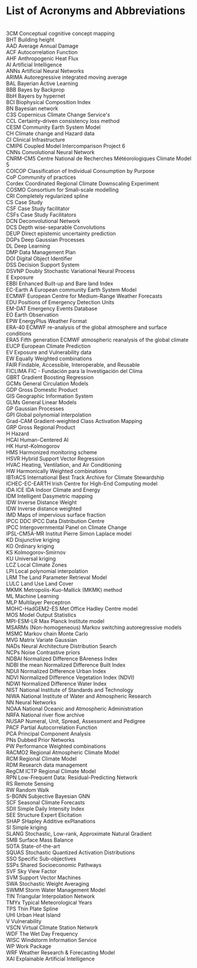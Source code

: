 # List of Acronyms and Abbreviations <br>
 <br>
3CM Conceptual cognitive concept mapping <br>
BHT Building height  <br>
AAD Average Annual Damage <br>
ACF Autocorrelation Function  <br>
AHF Anthropogenic Heat Flux <br>
AI Artificial Intelligence <br>
ANNs Artificial Neural Networks  <br>
ARIMA Autoregressive integrated moving average <br>
BAL Bayerian Active Learning <br>
BBB Bayes by Backprop <br>
BbH Bayers by hypernet <br>
BCI Biophysical Composition Index <br>
BN Bayesian network <br>
C3S Copernicus Climate Change Service's <br>
CCL Certainty-driven consistency loss method <br>
CESM Community Earth System Model <br>
CH Climate change and Hazard data <br>
CI Clinical Infrastructure <br>
CMIP6 Coupled Model Intercomparison Project 6 <br>
CNNs Convolutional Neural Network <br>
CNRM-CM5 Centre National de Recherches Météorologiques Climate Model 5 <br>
COICOP Classification of Individual Consumption by Purpose <br>
CoP Community of practices <br>
Cordex Coordinated Regional Climate Downscaling Experiment <br>
COSMO Consortium for Small-scale modelling <br>
CRI Completely regularized spline <br>
CS Case Study <br>
CSF Case Study facilitator <br>
CSFs Case Study Facilitators <br>
DCN Deconvolutional Network <br>
DCS Depth wise-separable Convolutions <br>
DEUP Direct epistemic uncertainty prediction <br>
DGPs Deep Gaussian Processes <br>
DL Deep Learning <br>
DMP Data Management Plan <br>
DOI Digital Object Identifier <br>
DSS Decision Support System <br>
DSVNP Doubly Stochastic Variational Neural Process <br>
E Exposure <br>
EBBI Enhanced Built-up and Bare land Index <br>
EC-Earth A European community Earth System Model <br>
ECMWF European Centre for Medium-Range Weather Forecasts <br>
EDU Positions of Emergency Detection Units <br>
EM-DAT Emergency Events Database  <br>
EO Earth Observation <br>
EPW EnergyPlus Weather Format <br>
ERA-40 ECMWF re-analysis of the global atmosphere and surface conditions <br>
ERA5 Fifth generation ECMWF atmospheric reanalysis of the global climate <br>
EUCP European Climate Prediction <br>
EV Exposure and Vulnerability data <br>
EW Equally Weighted combinations <br>
FAIR Findable, Accessible, Interoperable, and Reusable <br>
FICLIMA FIC - Fundación para la Investigación del Clima <br>
GBRT Gradient Boosting Regression <br>
GCMs General Circulation Models <br>
GDP Gross Domestic Product <br>
GIS Geographic Information System <br>
GLMs General Linear Models <br>
GP Gaussian Processes <br>
GPI Global polynomial interpolation  <br>
Grad-CAM Gradient-weighted Class Activation Mapping  <br>
GRP Gross Regional Product  <br>
H Hazard <br>
HCAI Human-Centered AI  <br>
HK Hurst–Kolmogorov  <br>
HMS Harmonized monitoring scheme <br>
HSVR Hybrid Support Vector Regression <br>
HVAC Heating, Ventilation, and Air Conditioning  <br>
HW Harmonically Weighted combinations <br>
IBTrACS International Best Track Archive for Climate Stewardship <br>
ICHEC-EC-EARTH Irish Centre for High-End Computing model  <br>
IDA ICE IDA Indoor Climate and Energy <br>
IDM Intelligent Dasymetric mapping  <br>
IDW Inverse Distance Weight <br>
IDW Inverse distance weighted <br>
IMD Maps of impervious surface fraction <br>
IPCC DDC IPCC Data Distribution Centre <br>
IPCC Intergovernmental Panel on Climate Change  <br>
IPSL-CM5A-MR Institut Pierre Simon Laplace model  <br>
KD Disjunctive kriging  <br>
KO Ordinary kriging  <br>
KS Kolmogorov-Smirnov <br>
KU Universal kriging  <br>
LCZ Local Climate Zones <br>
LPI Local polynomial interpolation <br>
LRM The Land Parameter Retrieval Model <br>
LULC Land Use Land Cover <br>
MKMK Metropolis-Kuo-Mallick (MKMK) method  <br>
ML Machine Learning <br>
MLP Multilayer Perceptron <br>
MOHC-HadGEM2-ES Met Office Hadley Centre model <br>
MOS Model Output Statistics <br>
MPI-ESM-LR Max Planck Institute model <br>
MSARMs (Non-homogeneous) Markov switching autoregressive models  <br>
MSMC Markov chain Monte Carlo <br>
MVG Matrix Variate Gaussian <br>
NADs Neural Architecture Distribution Search <br>
NCPs Noise Contrastive priors <br>
NDBAI Normalized Difference BAreness Index  <br>
NDBI the mean Normalized Difference Built Index <br>
NDUI Normalized Difference Urban Index  <br>
NDVI Normalized Difference Vegetation Index (NDVI) <br>
NDWI Normalized Difference Water Index <br>
NIST National Institute of Standards and Technology <br>
NIWA National Institute of Water and Atmospheric Research <br>
NN Neural Networks <br>
NOAA National Oceanic and Atmospheric Administration <br>
NRFA National river flow archive <br>
NUSAP Numeral, Unit, Spread, Assessment and Pedigree <br>
PACF Partial Autocorrelation Function  <br>
PCA Principal Component Analysis <br>
PNs Dubbed Prior Networks <br>
PW Performance Weighted combinations <br>
RACMO2 Regional Atmospheric Climate Model <br>
RCM Regional Climate Model <br>
RDM Research data management <br>
RegCM ICTP Regional Climate Model <br>
RPN Low-Frequent Data: Residual-Predicting Network <br>
RS Remote Sensing <br>
RW Random Walk  <br>
S-BGNN Subjective Bayesian GNN <br>
SCF Seasonal Climate Forecasts <br>
SDII Simple Daily Intensity Index  <br>
SEE Structure Expert Elicitation <br>
SHAP SHapley Additive exPlanations <br>
SI Simple kriging  <br>
SLANG Stochastic, Low-rank, Approximate Natural Gradient <br>
SMB Surface Mass Balance <br>
SOTA State-of-the-art <br>
SQUAS Stochastic Quantized Activation Distributions <br>
SSO Specific Sub-objectives <br>
SSPs Shared Socioeconomic Pathways <br>
SVF Sky View Factor <br>
SVM Support Vector Machines <br>
SWA Stochastic Weight Averaging <br>
SWMM Storm Water Management Model <br>
TIN Triangular Interpolation Network  <br>
TMYx Typical Meteorological Years <br>
TPS Thin Plate Spline <br>
UHI Urban Heat Island <br>
V Vulnerability <br>
VSCN Virtual Climate Station Network  <br>
WDF The Wet Day Frequency <br>
WISC  Windstorm Information Service <br>
WP Work Package	<br>
WRF Weather Research & Forecasting Model <br>
XAI Explainable Artificial Intelligence <br>
